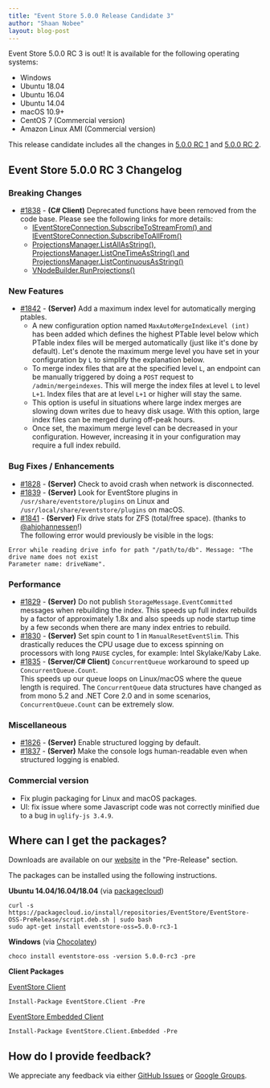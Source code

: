 ```yaml
---
title: "Event Store 5.0.0 Release Candidate 3"
author: "Shaan Nobee"
layout: blog-post
---
```


Event Store 5.0.0 RC 3 is out! It is available for the following operating systems:

- Windows
- Ubuntu 18.04
- Ubuntu 16.04
- Ubuntu 14.04
- macOS 10.9+
- CentOS 7 (Commercial version)
- Amazon Linux AMI (Commercial version)

This release candidate includes all the changes in [5.0.0 RC 1](https://eventstore.org/blog/20181226/event-store-5.0.0-release-candidate-1/) and [5.0.0 RC 2](https://eventstore.org/blog/20190110/event-store-5.0.0-release-candidate-2/).

## Event Store 5.0.0 RC 3 Changelog

### Breaking Changes
* [#1838](https://github.com/EventStore/EventStore/pull/1838) - **(C# Client)** Deprecated functions have been removed from the code base. Please see the following links for more details:
  * [IEventStoreConnection.SubscribeToStreamFrom() and  IEventStoreConnection.SubscribeToAllFrom()](https://github.com/EventStore/EventStore/commit/cd83cd131f731a7af6b02f9ba263b6053bf7f348)
  * [ProjectionsManager.ListAllAsString(), ProjectionsManager.ListOneTimeAsString() and ProjectionsManager.ListContinuousAsString()](https://github.com/EventStore/EventStore/commit/6c220edaf00e06a36bfdbfe620537db98e26172d)
  * [VNodeBuilder.RunProjections()](https://github.com/EventStore/EventStore/commit/65453a3b4c93276730d13954535bfabf3564300e)

### New Features
* [#1842](https://github.com/EventStore/EventStore/pull/1842) - **(Server)** Add a maximum index level for automatically merging ptables.  
  * A new configuration option named `MaxAutoMergeIndexLevel (int)` has been added which defines the highest PTable level below which PTable index files will be merged automatically (just like it's done by default). Let's denote the maximum merge level you have set in your configuration by `L` to simplify the explanation below.
  * To merge index files that are at the specified level `L`, an endpoint can be manually triggered by doing a `POST` request to `/admin/mergeindexes`. This will merge the index files at level `L` to level `L+1`. Index files that are at level `L+1` or higher will stay the same.
  * This option is useful in situations where large index merges are slowing down writes due to heavy disk usage. With this option, large index files can be merged during off-peak hours.
  *  Once set, the maximum merge level can be decreased in your configuration. However, increasing it in your configuration may require a full index rebuild.

### Bug Fixes / Enhancements
* [#1828](https://github.com/EventStore/EventStore/pull/1828) - **(Server)** Check to avoid crash when network is disconnected.
* [#1839](https://github.com/EventStore/EventStore/pull/1839) - **(Server)** Look for EventStore plugins in `/usr/share/eventstore/plugins` on Linux and `/usr/local/share/eventstore/plugins` on macOS.
* [#1841](https://github.com/EventStore/EventStore/pull/1841) - **(Server)** Fix drive stats for ZFS (total/free space). (thanks to [@ahjohannessen](https://github.com/ahjohannessen)!)  
The following error would previously be visible in the logs:
```
Error while reading drive info for path "/path/to/db". Message: "The drive name does not exist
Parameter name: driveName".
```

### Performance
* [#1829](https://github.com/EventStore/EventStore/pull/1829) - **(Server)** Do not publish `StorageMessage.EventCommitted` messages when rebuilding the index. This speeds up full index rebuilds by a factor of approximately 1.8x and also speeds up node startup time by a few seconds when there are many index entries to rebuild.
* [#1830](https://github.com/EventStore/EventStore/pull/1830) - **(Server)** Set spin count to 1 in `ManualResetEventSlim`. This drastically reduces the CPU usage due to excess spinning on processors with long `PAUSE` cycles, for example: Intel Skylake/Kaby Lake.
* [#1835](https://github.com/EventStore/EventStore/pull/1835) - **(Server/C# Client)** `ConcurrentQueue` workaround to speed up `ConcurrentQueue.Count`.  
This speeds up our queue loops on Linux/macOS where the queue length is required. The `ConcurrentQueue` data structures have changed as from mono 5.2 and .NET Core 2.0 and in some scenarios, `ConcurrentQueue.Count` can be extremely slow.

### Miscellaneous
* [#1826](https://github.com/EventStore/EventStore/pull/1826) - **(Server)** Enable structured logging by default.
* [#1837](https://github.com/EventStore/EventStore/pull/1837) - **(Server)** Make the console logs human-readable even when structured logging is enabled.

### Commercial version
- Fix plugin packaging for Linux and macOS packages.
- UI: fix issue where some Javascript code was not correctly minified due to a bug in `uglify-js 3.4.9`.

## Where can I get the packages?

Downloads are available on our [website](https://eventstore.org/downloads/) in the "Pre-Release" section.

The packages can be installed using the following instructions.

**Ubuntu 14.04/16.04/18.04** (via [packagecloud](https://packagecloud.io/EventStore/EventStore-OSS-PreRelease))

```
curl -s https://packagecloud.io/install/repositories/EventStore/EventStore-OSS-PreRelease/script.deb.sh | sudo bash
sudo apt-get install eventstore-oss=5.0.0-rc3-1
```

**Windows** (via [Chocolatey](https://chocolatey.org/packages/eventstore-oss/5.0.0-rc3))

```
choco install eventstore-oss -version 5.0.0-rc3 -pre
```

**Client Packages**  

[EventStore Client](https://www.nuget.org/packages/EventStore.Client/5.0.0-rc3)
```
Install-Package EventStore.Client -Pre
```

[EventStore Embedded Client](https://www.nuget.org/packages/EventStore.Client/5.0.0-rc3)

```
Install-Package EventStore.Client.Embedded -Pre
```

## How do I provide feedback?

We appreciate any feedback via either [GitHub Issues](https://github.com/EventStore/EventStore) or [Google Groups](https://groups.google.com/forum/#!forum/event-store).